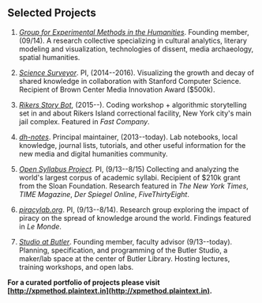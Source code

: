 ## Selected Projects

1. *[Group for Experimental Methods in the
   Humanities](http://xpmethod.github.io/)*. Founding member, (09/14). A
research collective specializing in cultural analytics, literary modeling and
visualization, technologies of dissent, media archaeology, spatial humanities.

1. *[Science
   Surveyor](http://xpmethod.plaintext.in/literary-modeling-and-visualization-lab/surveyor.html)*.
PI, (2014--2016).  Visualizing the growth and decay of shared knowledge in
collaboration with Stanford Computer Science. Recipient of Brown Center Media
Innovation Award ($500k).

1. *[Rikers Story
Bot](http://xpmethod.plaintext.in/technologies-of-dissent/rikersbot.html)*, (2015--).
Coding workshop + algorithmic storytelling set in and about Rikers Island
correctional facility, New York city's main jail complex. Featured in *Fast
Company*.

1. *[dh-notes](https://github.com/denten/dhnotes)*. Principal maintainer,
   (2013--today). Lab notebooks, local knowledge, journal lists, tutorials,
and other useful information for the new media and digital humanities
community.

1. *[Open Syllabus
   Project](http://xpmethod.plaintext.in/knowledge-design-studio/open-syllabus-project.html)*.
PI, (9/13--8/15) Collecting and analyzing the world's largest corpus of
academic syllabi.  Recipient of $210k grant from the Sloan Foundation.
Research featured in *The New York Times*, *TIME Magazine*, *Der Spiegel
Online*, *FiveThirtyEight*.

1. *[piracylab.org](http://xpmethod.plaintext.in/knowledge-design-studio/piracyLab.html)*.
PI, (9/13--8/14). Research group exploring the impact of piracy on
the spread of knowledge around the world. Findings featured in *Le Monde*.

1. *[Studio at Butler](https://studio.cul.columbia.edu/)*. Founding member,
   faculty advisor (9/13--today). Planning, specification, and programming of
the Butler Studio, a maker/lab space at the center of Butler Library. Hosting
lectures, training workshops, and open labs.

**For a curated portfolio of projects please visit
[http://xpmethod.plaintext.in](http://xpmethod.plaintext.in).**


